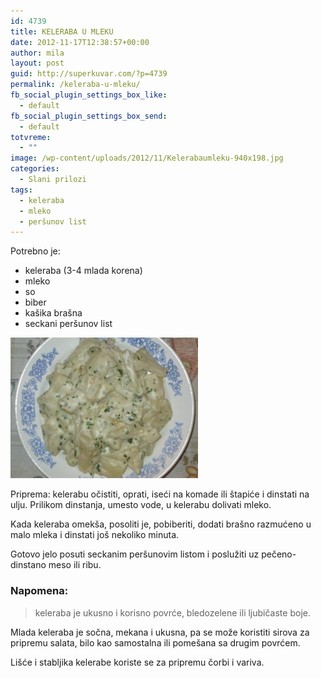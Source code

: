 ```yaml
---
id: 4739
title: KELERABA U MLEKU
date: 2012-11-17T12:38:57+00:00
author: mila
layout: post
guid: http://superkuvar.com/?p=4739
permalink: /keleraba-u-mleku/
fb_social_plugin_settings_box_like:
  - default
fb_social_plugin_settings_box_send:
  - default
totvreme:
  - ""
image: /wp-content/uploads/2012/11/Kelerabaumleku-940x198.jpg
categories:
  - Slani prilozi
tags:
  - keleraba
  - mleko
  - peršunov list
---
```

Potrebno je:

  * keleraba (3-4 mlada korena)
  * mleko
  * so
  * biber
  * kašika brašna
  * seckani peršunov list

<img class="alignnone size-medium wp-image-4740" title="Kelerabaumleku" src="/wp-content/uploads/2012/11/Kelerabaumleku-300x225.jpg" alt="" width="300" height="225" /> 

Priprema: kelerabu očistiti, oprati, iseći na komade ili štapiće i dinstati na ulju. Prilikom dinstanja, umesto vode, u kelerabu dolivati mleko.

Kada keleraba omekša, posoliti je, pobiberiti, dodati brašno razmućeno u malo mleka i dinstati još nekoliko minuta.

Gotovo jelo posuti seckanim peršunovim listom i poslužiti uz pečeno-dinstano meso ili ribu.

### Napomena:
> keleraba je ukusno i korisno povrće, bledozelene ili ljubičaste boje.

Mlada keleraba je sočna, mekana i ukusna, pa se može koristiti sirova za pripremu salata, bilo kao samostalna ili pomešana sa drugim povrćem.

Lišće i stabljika kelerabe koriste se za pripremu čorbi i variva.